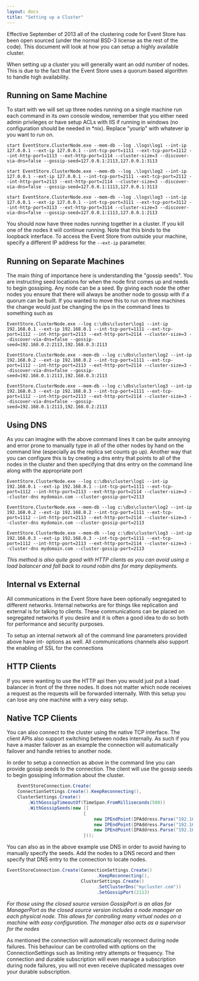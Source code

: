 ```yaml
---
layout: docs
title: "Setting up a Cluster"
---
```


Effective September of 2013 all of the clustering code for Event Store has been open sourced (under the normal BSD-3 license as the rest of the code). This document will look at how you can setup a highly available cluster.

When setting up a cluster you will generally want an odd number of nodes. This is due to the fact that the Event Store uses a quorum based algorithm to handle high availability. 


## Running on Same Machine

To start with we will set up three nodes running on a single machine run each command in its own console window, remember that you either need admin privileges or have setup ACLs with IIS if running in windows (no configuration should be needed in *nix). Replace "yourip" with whatever ip you want to run on.

```
start EventStore.ClusterNode.exe --mem-db --log .\logs\log1 --int-ip 127.0.0.1 --ext-ip 127.0.0.1 --int-tcp-port=1111 --ext-tcp-port=1112 --int-http-port=1113 --ext-http-port=1114 --cluster-size=3 --discover-via-dns=false --gossip-seed=127.0.0.1:2113,127.0.0.1:3113

start EventStore.ClusterNode.exe --mem-db --log .\logs\log2 --int-ip 127.0.0.1 --ext-ip 127.0.0.1 --int-tcp-port=2111 --ext-tcp-port=2112 --int-http-port=2113 --ext-http-port=2114 --cluster-size=3 --discover-via-dns=false --gossip-seed=127.0.0.1:1113,127.0.0.1:3113

start EventStore.ClusterNode.exe --mem-db --log .\logs\log3 --int-ip 127.0.0.1 --ext-ip 127.0.0.1 --int-tcp-port=3111 --ext-tcp-port=3112 --int-http-port=3113 --ext-http-port=3114 --cluster-size=3 --discover-via-dns=false --gossip-seed=127.0.0.1:1113,127.0.0.1:2113
```

You should now have three nodes running together in a cluster. If you kill one of the nodes it will continue running. Note that this binds to the loopback interface. To access the Event Store from outside your machine, specify a different IP address for the `--ext-ip` parameter.

## Running on Separate Machines

The main thing of importance here is understanding the "gossip seeds". You are instructing seed locations for when the node first comes up and needs to begin gossiping. Any node can be a seed. By giving each node the other nodes you ensure that there will always be another node to gossip with if a quorum can be built. If you wanted to move this to run on three machines the change would just be changing the ips in the command lines to something such as

```
EventStore.ClusterNode.exe --log c:\dbs\cluster\log1 --int-ip 192.168.0.1 --ext-ip 192.168.0.1 --int-tcp-port=1111 --ext-tcp-port=1112 --int-http-port=2113 --ext-http-port=2114 --cluster-size=3 --discover-via-dns=false --gossip-seed=192.168.0.2:2113,192.168.0.3:2113

EventStore.ClusterNode.exe --mem-db --log c:\dbs\cluster\log2 --int-ip 192.168.0.2 --ext-ip 192.168.0.2 --int-tcp-port=1111 --ext-tcp-port=1112 --int-http-port=2113 --ext-http-port=2114 --cluster-size=3 --discover-via-dns=false --gossip-seed=192.168.0.1:2113,192.168.0.3:2113

EventStore.ClusterNode.exe --mem-db --log c:\dbs\cluster\log3 --int-ip 192.168.0.3 --ext-ip 192.168.0.3 --int-tcp-port=1111 --ext-tcp-port=1112 --int-http-port=2113 --ext-http-port=2114 --cluster-size=3 --discover-via-dns=false --gossip-seed=192.168.0.1:2113,192.168.0.2:2113
```

## Using DNS

As you can imagine with the above command lines it can be quite annoying and error prone to manually type in all of the other nodes by hand on the command line (especially as the replica set counts go up). Another way that you can configure this is by creating a dns entry that points to all of the nodes in the cluster and then specifying that dns entry on the command line along with the appropriate port

```
EventStore.ClusterNode.exe --log c:\dbs\cluster\log1 --int-ip 192.168.0.1 --ext-ip 192.168.0.1 --int-tcp-port=1111 --ext-tcp-port=1112 --int-http-port=2113 --ext-http-port=2114 --cluster-size=3 --cluster-dns mydomain.com --cluster-gossip-port=2113

EventStore.ClusterNode.exe --mem-db --log c:\dbs\cluster\log2 --int-ip 192.168.0.2 --ext-ip 192.168.0.2 --int-tcp-port=1111 --ext-tcp-port=1112 --int-http-port=2113 --ext-http-port=2114 --cluster-size=3 --cluster-dns mydomain.com --cluster-gossip-port=2113

EventStore.ClusterNode.exe --mem-db --log c:\dbs\cluster\log3 --int-ip 192.168.0.3 --ext-ip 192.168.0.3 --int-tcp-port=1111 --ext-tcp-port=1112 --int-http-port=2113 --ext-http-port=2114 --cluster-size=3 --cluster-dns mydomain.com --cluster-gossip-port=2113
```

*This method is also quite good with HTTP clients as you can avoid using a load balancer and fall back to round robin dns for many deployments.*

## Internal vs External

All communications in the Event Store have been optionally segregated to different networks. Internal networks are for things like replication and external is for talking to clients. These communications can be placed on segregated networks if you desire and it is often a good idea to do so both for performance and security purposes.

To setup an internal network all of the command line parameters provided above have int- options as well. All communications channels also support the enabling of SSL for the connections

## HTTP Clients

If you were wanting to use the HTTP api then you would just put a load balancer in front of the three nodes. It does not matter which node receives a request as the requests will be forwarded internally. With this setup you can lose any one machine with a very easy setup. 

## Native TCP Clients

You can also connect to the cluster using the native TCP interface. The client APIs also support switching between nodes internally. As such if you have a master failover as an example the connection will automatically failover and handle retries to another node. 

In order to setup a connection as above in the command line you can provide gossip seeds to the connection. The client will use the gossip seeds to begin gossiping information about the cluster.

```csharp
    EventStoreConnection.Create(
	ConnectionSettings.Create().KeepReconnecting(),
    ClusterSettings.Create()
        .WithGossipTimeoutOf(TimeSpan.FromMilliseconds(500))
        .WithGossipSeeds(new []
                             {
                                 new IPEndPoint(IPAddress.Parse("192.168.0.1"), 2113),
                                 new IPEndPoint(IPAddress.Parse("192.168.0.2"), 2113),
                                 new IPEndPoint(IPAddress.Parse("192.168.0.3"), 2113)
                             }));
```

You can also as in the above example use DNS in order to avoid having to manually specify the seeds. Add the nodes to a DNS record and then specify that DNS entry to the connection to locate nodes.

```csharp
EventStoreConnection.Create(ConnectionSettings.Create()
                                  .KeepReconnecting(),
                            ClusterSettings.Create()
                                  .SetClusterDns("mycluster.com"))
                                  .SetGossipPort(2113)
```

*For those using the closed source version GossipPort is an alias for ManagerPort as the closed source version includes a node manager on each physical node. This allows for controlling many virtual nodes on a machine with easy configuration. The manager also acts as a supervisor for the nodes*

As mentioned the connection will automatically reconnect during node failures. This behaviour can be controlled with options on the ConnectionSettings such as limiting retry attempts or frequency. The connection and durable subscription will even manage a subscription during node failures, you will not even receive duplicated messages over your durable subscription.